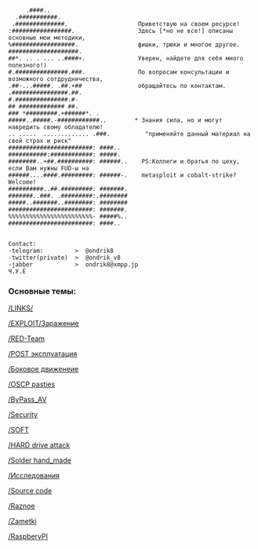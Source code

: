 ```text

     .####..                      
  .###########.                   
 .##############.                    Приветствую на своем ресурсе!
:#################.                  Здесь [*но не все!] описаны основные мои методики, 
%##################.                 фишки, трюки и многое другое.
####################.              
##*. .. . ... ..####+.               Уверен, найдете для себя много полезного!)
#.###############.###.               По вопросам консультации и возможного сотдрудничества,
.##-...#####. .##.+##                обращайтесь по контактам.
.################.##.             
#.###############.#-               
## ############# ##.               
### *#########.+######*. .      
#####..#####.-############..        * Знания сила, но и могут навредить свому обладателю!
.. .....  ............. .###.          "применяйте данный материал на свой страх и риск"
########################: ####..    
###########:############: #####.    
########..+##.##########: ######..    PS:Коллеги и братья по цеху, если Вам нужны FUD-ы на
######....####.#########: ######-.    metasploit и cobalt-strike? Welcome!
##########..##.#########: #######.  
#######..###. .#########:.########  
#####..#######..########: ########  
########################: #######.  
%%%%%%%%%%%%%%%%%%%%%%%%- #####%..  
########################: ####..    
     
     
Contact:
-telegram:         >  @ondrik8
-twitter(private)  >  @ondrik_v8
-jabber            >  ondrik8@xmpp.jp                                                          Ч.У.Е

```






### Основные темы: 

[/LINKS/](https://ondrik8.github.io/Links/)

[/EXPLOIT/Заражение](https://ondrik8.github.io/exploit/)

[/RED-Team](https://ondrik8.github.io/RED_Team/)

[/POST эксплуатация](https://ondrik8.github.io/Post_exploit/)

[/Боковое движенеие](https://ondrik8.github.io/lateral_movement/)

[/OSCP pasties](https://ondrik8.github.io/OSCP_note/)

[/ByPass_AV](https://ondrik8.github.io/byPass_AV/)

[/Security](https://ondrik8.github.io/-Security/)

[/SOFT](https://ondrik8.github.io/soft/)

[/HARD drive attack](https://ondrik8.github.io/HARD_device_attack/)

[/Solder hand_made](https://github.com/Ondrik8/blog.github.io/edit/master/README.md)

[/Исcледования](https://github.com/Ondrik8/blog.github.io/edit/master/README.md)

[/Source code](https://github.com/alphaSeclab/awesome-rat/blob/master/Readme_en.md)

[/Raznoe](https://github.com/trimstray/the-book-of-secret-knowledge)

[/Zametki](https://ondrik8.github.io/zametki/)

[/RaspberyPI](https://github.com/Ondrik8/blog.github.io/edit/master/README.md)

